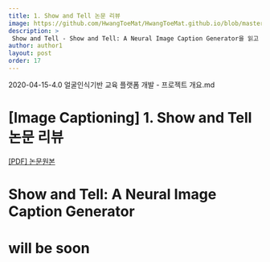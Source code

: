 ```yaml
---
title: 1. Show and Tell 논문 리뷰
image: https://github.com/HwangToeMat/HwangToeMat.github.io/blob/master/Paper-Review/image/MobileFaceNets/img0.png?raw=true
description: >
 Show and Tell - Show and Tell: A Neural Image Caption Generator을 읽고 논문 주요내용을 정리해본다.
author: author1
layout: post
order: 17
---
```

2020-04-15-4.0 얼굴인식기반 교육 플랫폼 개발 - 프로젝트 개요.md
# [Image Captioning] 1. Show and Tell 논문 리뷰

<a href="https://www.cv-foundation.org/openaccess/content_cvpr_2015/papers/Vinyals_Show_and_Tell_2015_CVPR_paper.pdf">[PDF] 논문원본</a>

# Show and Tell: A Neural Image Caption Generator

# will be soon
